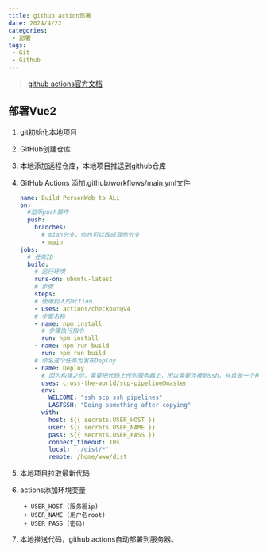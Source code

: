 ```yaml
---
title: github action部署
date: 2024/4/22
categories:
 - 部署
tags:
 - Git
 - Github
---
```


> [github actions官方文档](https://docs.github.com/zh/actions)

## 部署Vue2

1. git初始化本地项目

2. GitHub创建仓库

3. 本地添加远程仓库，本地项目推送到github仓库

4. GitHub Actions 添加.github/workflows/main.yml文件

   ```yaml
   name: Build PersonWeb to ALi
   on:
     #监听push操作
     push:
       branches:
         # mian分支，你也可以改成其他分支
         - main
   jobs:
     # 任务ID
     build:
       # 运行环境
       runs-on: ubuntu-latest
       # 步骤
       steps:
       # 使用别人的action
       - uses: actions/checkout@v4
       # 步骤名称
       - name: npm install
         # 步骤执行指令
         run: npm install
       - name: npm run build
         run: npm run build
       # 命名这个任务为发布Deploy
       - name: Deploy
         # 因为构建之后，需要把代码上传到服务器上，所以需要连接到ssh，并且做一个拷贝操作
         uses: cross-the-world/scp-pipeline@master
         env:
           WELCOME: "ssh scp ssh pipelines"
           LASTSSH: "Doing something after copying"
         with:
           host: ${{ secrets.USER_HOST }}
           user: ${{ secrets.USER_NAME }}
           pass: ${{ secrets.USER_PASS }}
           connect_timeout: 10s
           local: './dist/*'
           remote: /home/www/dist
   ```

   

5. 本地项目拉取最新代码

6. actions添加环境变量

		+ USER_HOST (服务器ip)
		+ USER_NAME (用户名root)
		+ USER_PASS (密码)

7. 本地推送代码，github actions自动部署到服务器。